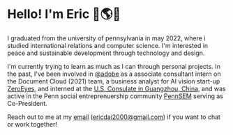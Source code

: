 # Hello! I'm Eric 🌳🌎🚀

I graduated from the university of pennsylvania in may 2022, where i studied international relations and computer science. I'm interested in peace and sustainable development through technology and design.

I'm currently trying to learn as much as I can through personal projects. In the past, I've been involved in [@adobe](http://github.com/adobe) as a associate consultant intern on the Document Cloud (2021) team, a business analyst for AI vision start-up [ZeroEyes](https://zeroeyes.com/), and interned at the [U.S. Consulate in Guangzhou, China](https://china.usembassy-china.org.cn/embassy-consulates/guangzhou/), and was active in the Penn social entreprenuership community [PennSEM](https://www.pennsem.org/) serving as Co-President.

Reach out to me at my [email](mailto:ericdai2000@gmail.com) (ericdai2000@gmail.com) if you want to chat or work together! 

<!--
**ericdai5/ericdai5** is a ✨ _special_ ✨ repository because its `README.md` (this file) appears on your GitHub profile.

Here are some ideas to get you started:

- 🔭 I’m currently working on ...
- 🌱 I’m currently learning ...
- 👯 I’m looking to collaborate on ...
- 🤔 I’m looking for help with ...
- 💬 Ask me about ...
- 📫 How to reach me: ...
- 😄 Pronouns: ...
- ⚡ Fun fact: ...
-->
